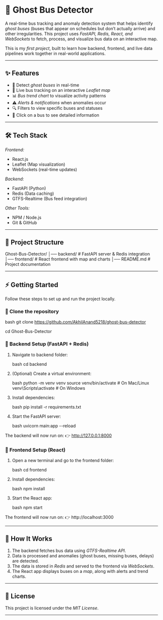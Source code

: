 # 🚌 Ghost Bus Detector

A real-time bus tracking and anomaly detection system that helps identify *ghost buses* (buses that appear on schedules but don’t actually arrive) and other irregularities. This project uses *FastAPI, Redis, React, and WebSockets* to fetch, process, and visualize bus data on an interactive map.

This is my *first project*, built to learn how backend, frontend, and live data pipelines work together in real-world applications.

---

## ✨ Features

* 🔴 Detect *ghost buses* in real-time
* 📡 Live bus tracking on an interactive *Leaflet map*
* 📊 *Bus trend chart* to visualize activity patterns
* ⚠ *Alerts & notifications* when anomalies occur
* 🔍 Filters to view specific buses and statuses
* 📌 Click on a bus to see detailed information

---

## 🛠 Tech Stack

*Frontend:*

* React.js
* Leaflet (Map visualization)
* WebSockets (real-time updates)

*Backend:*

* FastAPI (Python)
* Redis (Data caching)
* GTFS-Realtime (Bus feed integration)

*Other Tools:*

* NPM / Node.js
* Git & GitHub

---

## 📂 Project Structure


Ghost-Bus-Detector/
│── backend/        # FastAPI server & Redis integration
│── frontend/       # React frontend with map and charts
│── README.md       # Project documentation


---

## ⚡ Getting Started

Follow these steps to set up and run the project locally.

### ⿡ Clone the repository

bash
git clone https://github.com/AkhilAnand5218/ghost-bus-detector

cd Ghost-Bus-Detector


### ⿢ Backend Setup (FastAPI + Redis)

1. Navigate to backend folder:

   bash
   cd backend
   

2. (Optional) Create a virtual environment:

   bash
   python -m venv venv
   source venv/bin/activate    # On Mac/Linux
   venv\Scripts\activate       # On Windows
   

3. Install dependencies:

   bash
   pip install -r requirements.txt
   

4. Start the FastAPI server:

   bash
   uvicorn main:app --reload
   

The backend will now run on:
👉 http://127.0.0.1:8000

### ⿣ Frontend Setup (React)

1. Open a new terminal and go to the frontend folder:

   bash
   cd frontend
   

2. Install dependencies:

   bash
   npm install
   

3. Start the React app:

   bash
   npm start
   

The frontend will now run on:
👉 http://localhost:3000

---

## 🚀 How It Works

1. The backend fetches bus data using *GTFS-Realtime API*.
2. Data is processed and anomalies (ghost buses, missing buses, delays) are detected.
3. The data is stored in *Redis* and served to the frontend via *WebSockets*.
4. The React app displays buses on a *map*, along with alerts and trend charts.

---

## 📜 License

This project is licensed under the *MIT License*.

---
